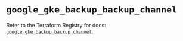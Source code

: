 # `google_gke_backup_backup_channel`

Refer to the Terraform Registry for docs: [`google_gke_backup_backup_channel`](https://registry.terraform.io/providers/hashicorp/google/6.31.0/docs/resources/gke_backup_backup_channel).

